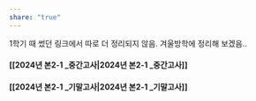 ```yaml
---
share: "true"
---
```

1학기 때 썼던 링크에서 따로 더 정리되지 않음.
겨울방학에 정리해 보겠음..

#### [[2024년 본2-1 _중간고사|2024년 본2-1 _중간고사]]
#### [[2024년 본2-1 _기말고사|2024년 본2-1 _기말고사]]

